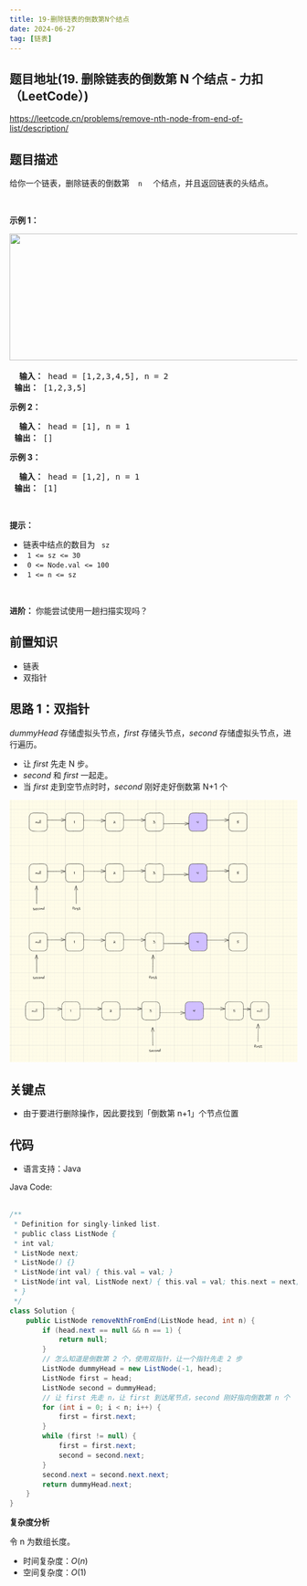 ```yaml
---
title: 19-删除链表的倒数第N个结点
date: 2024-06-27
tag: [链表]
---
```




## 题目地址(19. 删除链表的倒数第 N 个结点 - 力扣（LeetCode）)

https://leetcode.cn/problems/remove-nth-node-from-end-of-list/description/

## 题目描述

<p> 给你一个链表，删除链表的倒数第&nbsp; <code> n </code> <em>&nbsp; </em> 个结点，并且返回链表的头结点。</p>

<p>&nbsp; </p>

<p> <strong> 示例 1：</strong> </p>
<img alt="" src="https://assets.leetcode.com/uploads/2020/10/03/remove_ex1.jpg" style="width: 542px; height: 222px;">

<pre> <strong> 输入：</strong> head = [1,2,3,4,5], n = 2
<strong> 输出：</strong> [1,2,3,5]
</pre>

<p> <strong> 示例 2：</strong> </p>

<pre> <strong> 输入：</strong> head = [1], n = 1
<strong> 输出：</strong> []
</pre>

<p> <strong> 示例 3：</strong> </p>

<pre> <strong> 输入：</strong> head = [1,2], n = 1
<strong> 输出：</strong> [1]
</pre>

<p>&nbsp; </p>

<p> <strong> 提示：</strong> </p>

<ul>
	<li> 链表中结点的数目为 <code> sz </code> </li>
	<li> <code> 1 &lt;= sz &lt;= 30 </code> </li>
	<li> <code> 0 &lt;= Node.val &lt;= 100 </code> </li>
	<li> <code> 1 &lt;= n &lt;= sz </code> </li>
</ul>

<p>&nbsp; </p>

<p> <strong> 进阶：</strong> 你能尝试使用一趟扫描实现吗？</p>


## 前置知识

- 链表
- 双指针

## 思路 1：双指针

$dummyHead$ 存储虚拟头节点，$first$ 存储头节点，$second$ 存储虚拟头节点，进行遍历。

- 让 $first$ 先走 N 步。
- $second$ 和 $first$ 一起走。
- 当 $first$ 走到空节点时时，$second$ 刚好走好倒数第 N+1 个

![image-20240627210328767](./19-remove-nth-node-from-end-of-list.assets/image-20240627210328767.png)

## 关键点

-  由于要进行删除操作，因此要找到「倒数第 n+1」个节点位置

## 代码

- 语言支持：Java

Java Code:

```java

/**
 * Definition for singly-linked list.
 * public class ListNode {
 * int val;
 * ListNode next;
 * ListNode() {}
 * ListNode(int val) { this.val = val; }
 * ListNode(int val, ListNode next) { this.val = val; this.next = next; }
 * }
 */
class Solution {
    public ListNode removeNthFromEnd(ListNode head, int n) {
        if (head.next == null && n == 1) {
            return null;
        }
        // 怎么知道是倒数第 2 个，使用双指针，让一个指针先走 2 步
        ListNode dummyHead = new ListNode(-1, head);
        ListNode first = head;
        ListNode second = dummyHead;
        // 让 first 先走 n，让 first 到达尾节点，second 刚好指向倒数第 n 个
        for (int i = 0; i < n; i++) {
            first = first.next;
        }
        while (first != null) {
            first = first.next;
            second = second.next;
        }
        second.next = second.next.next;
        return dummyHead.next;
    }
}

```


**复杂度分析**

令 n 为数组长度。

- 时间复杂度：$O(n)$
- 空间复杂度：$O(1)$
